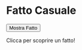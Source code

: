 

<html lang="it">
<head>
  <meta charset="UTF-8">
  <title>Fatti Casuali</title>
</head>
<body>

  <h1>Fatto Casuale</h1>
  <button onclick="mostraFatto()">Mostra Fatto</button>
  <p id="fatto">Clicca per scoprire un fatto!</p>

  <script>
    const fatti = [
      "Le zebre sono nere con strisce bianche.",

"Gli squali non hanno ossa, ma cartilagine.",

"Il cervello umano è composto per il 75% di acqua.",

"I canguri non possono camminare all'indietro.",

"Un giorno su Venere è più lungo di un anno su Venere.",

"L'olio di oliva è stato utilizzato per scopi medicinali fin dall'antichità.",

"La Terra non è una sfera perfetta, ma una forma oblunga.",

"Gli scimpanzé condividono il 98% del loro DNA con gli esseri umani.",

"I pinguini sono monogami e formano coppie per tutta la vita.",

"I coccodrilli non possono sporgere la lingua.",

"Il miele è l'unico alimento che non va mai a male, anche dopo migliaia di anni.",
    ];

    function mostraFatto() {
      const indice = Math.floor(Math.random() * fatti.length);
      document.getElementById("fatto").innerText = fatti[indice];
    }
  </script>

</body>
</html>
